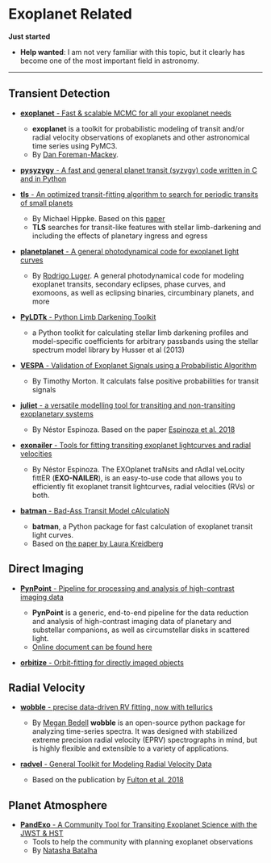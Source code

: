 # Exoplanet Related

**Just started**

* **Help wanted**: I am not very familiar with this topic, but it clearly has become one of the most important field in astronomy.

----

## Transient Detection

- [__exoplanet__ - Fast & scalable MCMC for all your exoplanet needs](https://github.com/dfm/exoplanet)
    * __exoplanet__ is a toolkit for probabilistic modeling of transit and/or radial velocity observations of exoplanets and other astronomical time series using PyMC3.
    * By [Dan Foreman-Mackey](https://dfm.io/).

- [__pysyzygy__ - A fast and general planet transit (syzygy) code written in C and in Python](https://github.com/rodluger/pysyzygy)

- [__tls__ - An optimized transit-fitting algorithm to search for periodic transits of small planets](https://github.com/hippke/tls)
    * By Michael Hippke. Based on this [paper](https://ui.adsabs.harvard.edu/abs/2019A%26A...623A..39H/abstract)
    * __TLS__ searches for transit-like features with stellar limb-darkening and including the effects of planetary ingress and egress

- [__planetplanet__ - A general photodynamical code for exoplanet light curves](https://github.com/rodluger/planetplanet)
    * By [Rodrigo Luger](https://rodluger.github.io/). A general photodynamical code for modeling exoplanet transits, secondary eclipses, phase curves, and exomoons, as well as eclipsing binaries, circumbinary planets, and more

- [__PyLDTk__ - Python Limb Darkening Toolkit](https://github.com/hpparvi/ldtk)
    * a Python toolkit for calculating stellar limb darkening profiles and model-specific coefficients for arbitrary passbands using the stellar spectrum model library by Husser et al (2013)

- [__VESPA__ - Validation of Exoplanet Signals using a Probabilistic Algorithm](https://github.com/timothydmorton/VESPA)
    * By Timothy Morton. It calculats false positive probabilities for transit signals

- [__juliet__ - a versatile modelling tool for transiting and non-transiting exoplanetary systems](https://github.com/nespinoza/juliet)
    * By Néstor Espinoza. Based on the paper [Espinoza et al. 2018](https://arxiv.org/abs/1812.08549)

- [__exonailer__ - Tools for fitting transiting exoplanet lightcurves and radial velocities](https://github.com/nespinoza/exonailer)
    * By Néstor Espinoza. The EXOplanet traNsits and rAdIal veLocity fittER (__EXO-NAILER__), is an easy-to-use code that allows you to efficiently fit exoplanet transit lightcurves, radial velocities (RVs) or both.

- [__batman__ - Bad-Ass Transit Model cAlculatioN](http://astro.uchicago.edu/~kreidberg/batman/)
    * __batman__, a Python package for fast calculation of exoplanet transit light curves.
    * Based on [the paper by Laura Kreidberg](https://arxiv.org/abs/1507.08285)

## Direct Imaging

- [__PynPoint__ - Pipeline for processing and analysis of high-contrast imaging data](https://github.com/PynPoint/PynPoint)
    * __PynPoint__ is a generic, end-to-end pipeline for the data reduction and analysis of high-contrast imaging data of planetary and substellar companions, as well as circumstellar disks in scattered light.
    * [Online document can be found here](https://pynpoint.readthedocs.io/en/latest/)

- [__orbitize__ - Orbit-fitting for directly imaged objects](https://github.com/sblunt/orbitize)

## Radial Velocity

- [__wobble__ - precise data-driven RV fitting, now with tellurics](https://github.com/megbedell/wobble)
    * By [Megan Bedell](https://bedell.space/) __wobble__ is an open-source python package for analyzing time-series spectra. It was designed with stabilized extreme precision radial velocity (EPRV) spectrographs in mind, but is highly flexible and extensible to a variety of applications.

- [__radvel__ - General Toolkit for Modeling Radial Velocity Data](https://github.com/California-Planet-Search/radvel)
    * Based on the publication by [Fulton et al. 2018](https://arxiv.org/abs/1801.01947)

## Planet Atmosphere

- [__PandExo__ - A Community Tool for Transiting Exoplanet Science with the JWST & HST](https://github.com/natashabatalha/PandExo)
    * Tools to help the community with planning exoplanet observations
    * By [Natasha Batalha](https://natashabatalha.github.io/)
